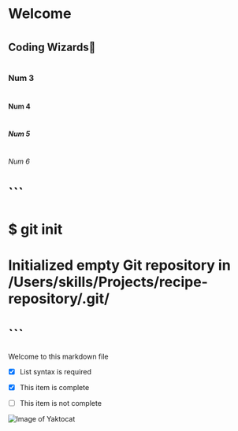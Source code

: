 # <h1>Welcome</h1>
# <h2>Coding Wizards🧙</h2>
# <h3>Num 3</h3>
# <h4>Num 4</h4>
# <h5>Num 5</h5>
# <h6>Num 6</h6>

# ```
# $ git init
# Initialized empty Git repository in /Users/skills/Projects/recipe-repository/.git/
# ```

Welcome to this markdown file

- [x] List syntax is required
- [x] This item is complete
- [ ] This item is not complete


![Image of Yaktocat](https://octodex.github.com/images/yaktocat.png)
